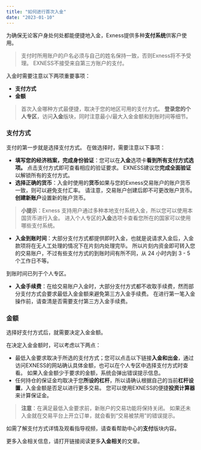 ```yaml
---
title: "如何进行首次入金"
date: "2023-01-10"
---
```


<Ads></Ads> 

为确保无论客户身处何处都能便捷地入金，Exness提供多种**支付系统**供客户使用。

> 支付时所用账户的户名必须与自己的姓名保持一致，否则Exness将不予受理。 EXNESS不接受来自第三方账户的支付。

入金时需要注意以下两项重要事项：

- **支付方式**
- **金额**

> 首次入金哪种方式最便捷，取决于您的地区可用的支付方式。 **登录您的个人专区**，访问**入金**版块，同时注意最小/最大入金金额和到账时间等细节。

### 支付方式

支付的第一步就是选择支付方式。 在做选择时，需要注意以下事项：

- **填写您的经济档案，完成身份验证**：您可以在**入金**选项卡**看到所有支付方式选项。** 点击支付方式即可查看相应的验证要求。 EXNESS建议您**完成全面验证**以解锁所有的支付方式。
- **选择正确的货币**：入金时使用的**货币**如果与您的Exness交易账户的账户货币一致，则可以避免支付汇率。 请注意，交易账户创建后即不可更改账户货币。 **创建新账户**设置新的账户货币。

> **小提示**：Exness 支持用户通过多种本地支付系统入金，所以您可以使用本国货币进行入金。 进入个人专区的**入金**选项卡查看您所在的国家可以使用哪些支付系统。

- **入金到账时间**：大部分支付方式都提供即时入金，也就是说请求入金后，入金款项将在无人工处理的情况下在片刻内处理完毕。 所以片刻内资金即可转入您的交易账户，不过有些支付方式的到账时间有所不同，从 24 小时内到 3 - 5 个工作日不等。

到账时间已列于个人专区。

- **入金手续费**：在给交易账户入金时，大部分支付方式都不收取手续费，然而部分支付方式会要求最低入金金额来避免第三方入金手续费。 在进行第一笔入金操作前，请查清是否需要支付第三方入金手续费。

### 金额

选择好支付方式后，就需要决定入金金额。

在决定入金金额时，可以考虑以下两点：

- 最低入金要求取决于所选的支付方式；您可以点击以下链接**入金和出金**，通过访问EXNESS的网站确认具体金额，也可以在个人专区中选择支付方式时查看。 如果入金金额少于要求的金额，系统会弹出错误提示信息。
- 任何持仓的保证金均取决于您**所设的杠杆**，所以请确认根据自己的当前**杠杆设置**，入金金额是否足以进行更多交易。 您可以使用EXNESS的便捷**投资计算器**来计算保证金。

> **注意**：在满足最低入金要求前，新账户的交易功能将保持关闭。 如果还未入金就在交易平台上开立订单，就会看到“交易被禁用”的错误提示。

如需了解支付方式详情及观看指导视频，请查看帮助中心的**支付**版块内容。

更多入金相关信息，请打开链接阅读更多**入金相关**的文章。
